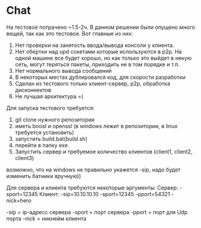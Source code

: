 # Chat

На тестовое потрачено ~1.5-2ч.
В данном решении были опущено много вещей, так как это тестовое.
Вот главные из них:
1) Нет проверки на занятость ввода/вывода консоли у клиента.
2) Нет обертки над upd сокетами которые используются в p2p. На одной машине все будет хорошо, но как только это выйдет в некую сеть, могут теряться пакеты, приходить не в том порядке и т.п.
3) Нет нормального вывода сообщений
4) В некоторых местах дублировался код, для скорости разработки
5) Сделан из тестового только клиент-сервер, p2p, обработка дисконнектов
6) Не лучшая архитектура =)

Для запуска тестового требуется:
1) git clone нужного репозитория
2) иметь boost и openssl (в windows лежит в репозитории, в linux требуется установить)
3) запустить build.bat(build.sh)
4) перейти в папку exe
5) Запустить сервер и требуемое количество клиентов (client1, client2, client3)

возможно, что на windows не правильно укажется -sip, надо будет изменить батники вручную))

Для сервера и клиента требуются некоторые аргументы:
Сервер: -sport=12345
Клиент: -sip=10.10.10.10 -sport=12345 -pport=54321 -nick=hero

-sip = ip-адресс сервера
-sport = порт сервера
-pport = порт для Udp порта
-nick = никнейм клиента
